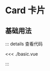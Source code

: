 <script setup lang="ts">
import Basic from './basic.vue'

</script>

# Card 卡片


## 基础用法


<Basic />


::: details 查看代码

<<< ./basic.vue

:::
